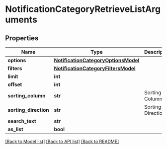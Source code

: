 # NotificationCategoryRetrieveListArguments

## Properties
Name | Type | Description | Notes
------------ | ------------- | ------------- | -------------
**options** | [**NotificationCategoryOptionsModel**](NotificationCategoryOptionsModel.md) |  | [optional] 
**filters** | [**NotificationCategoryFiltersModel**](NotificationCategoryFiltersModel.md) |  | [optional] 
**limit** | **int** |  | [optional] 
**offset** | **int** |  | [optional] 
**sorting_column** | **str** | Sorting Column | [optional] 
**sorting_direction** | **str** | Sorting Direction | [optional] 
**search_text** | **str** |  | [optional] 
**as_list** | **bool** |  | [optional] 

[[Back to Model list]](../README.md#documentation-for-models) [[Back to API list]](../README.md#documentation-for-api-endpoints) [[Back to README]](../README.md)


